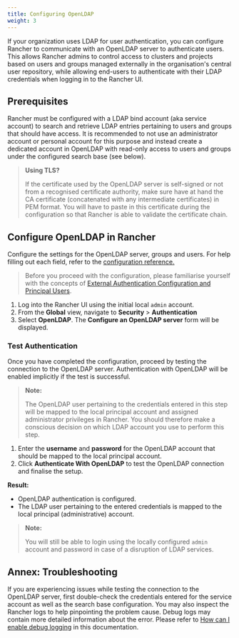 ```yaml
---
title: Configuring OpenLDAP
weight: 3
---
```


If your organization uses LDAP for user authentication, you can configure Rancher to communicate with an OpenLDAP server to authenticate users. This allows Rancher admins to control access to clusters and projects based on users and groups managed externally in the organisation's central user repository, while allowing end-users to authenticate with their LDAP credentials when logging in to the Rancher UI. 

## Prerequisites

Rancher must be configured with a LDAP bind account (aka service account) to search and retrieve LDAP entries pertaining to users and groups that should have access. It is recommended to not use an administrator account or personal account for this purpose and instead create a dedicated account in OpenLDAP with read-only access to users and groups under the configured search base (see below).

> **Using TLS?**
>
> If the certificate used by the OpenLDAP server is self-signed or not from a recognised certificate authority, make sure have at hand the CA certificate (concatenated with any intermediate certificates) in PEM format. You will have to paste in this certificate during the configuration so that Rancher is able to validate the certificate chain.

## Configure OpenLDAP in Rancher

Configure the settings for the OpenLDAP server, groups and users. For help filling out each field, refer to the [configuration reference.](./openldap-config)

> Before you proceed with the configuration, please familiarise yourself with the concepts of [External Authentication Configuration and Principal Users]({{<baseurl>}}/rancher/v2.x/en/admin-settings/authentication/#external-authentication-configuration-and-principal-users).

1. Log into the Rancher UI using the initial local `admin` account.
2. From the **Global** view, navigate to **Security** > **Authentication**
3. Select **OpenLDAP**. The **Configure an OpenLDAP server** form will be displayed.

### Test Authentication

Once you have completed the configuration, proceed by testing  the connection to the OpenLDAP server. Authentication with OpenLDAP will be enabled implicitly if the test is successful.

> **Note:**
>
> The OpenLDAP user pertaining to the credentials entered in this step will be mapped to the local principal account and assigned administrator privileges in Rancher. You should therefore make a conscious decision on which LDAP account you use to perform this step.

1. Enter the **username** and **password** for the OpenLDAP account that should be mapped to the local principal account.
2. Click **Authenticate With OpenLDAP** to test the OpenLDAP connection and finalise the setup.

**Result:**

- OpenLDAP authentication is configured.
- The LDAP user pertaining to the entered credentials is mapped to the local principal (administrative) account.

> **Note:**
>
> You will still be able to login using the locally configured `admin` account and password in case of a disruption of LDAP services.

## Annex: Troubleshooting

If you are experiencing issues while testing the connection to the OpenLDAP server, first double-check the credentials entered for the service account as well as the search base configuration. You may also inspect the Rancher logs to help pinpointing the problem cause. Debug logs may contain more detailed information about the error. Please refer to [How can I enable debug logging]({{<baseurl>}}/rancher/v2.x/en/faq/technical/#how-can-i-enable-debug-logging) in this documentation.

